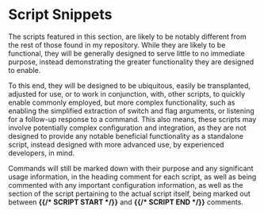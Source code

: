 # Script Snippets
The scripts featured in this section, are likely to be notably different from the rest of those found in my repository.
While they are likely to be functional, they will be generally designed to serve little to no immediate purpose, instead demonstrating the greater functionality they are designed to enable.

To this end, they will be designed to be ubiquitous, easily be transplanted, adjusted for use, or to work in conjunction, with, other scripts, to quickly enable commonly employed, but more complex functionality, such as enabling the simplified extraction of switch and flag arguments, or listening for a follow-up response to a command.
This also means, these scripts may involve potentially complex configuration and integration, as they are not designed to provide any notable beneficial functionality as a standalone script, instead designed with more advanced use, by experienced developers, in mind.

Commands will still be marked down with their purpose and any significant usage information, in the heading comment for each script, as well as being commented with any important configuration information, as well as the section of the script pertaining to the actual script itself, being marked out between **{{/\* SCRIPT START \*/}}** and **{{/\* SCRIPT END \*/}}** comments.
